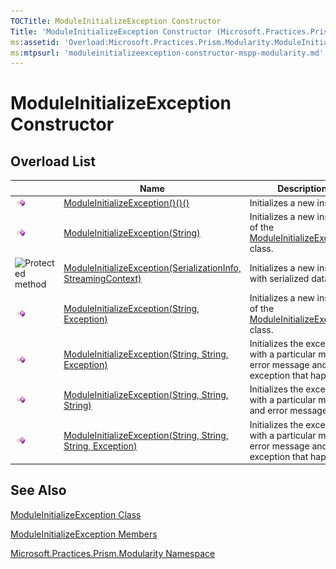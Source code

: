 ```yaml
---
TOCTitle: ModuleInitializeException Constructor
Title: 'ModuleInitializeException Constructor (Microsoft.Practices.Prism.Modularity)'
ms:assetid: 'Overload:Microsoft.Practices.Prism.Modularity.ModuleInitializeException.\#ctor'
ms:mtpsurl: 'moduleinitializeexception-constructor-mspp-modularity.md'
---
```



# ModuleInitializeException Constructor

## Overload List

<table>

<thead>
<tr class="header">
<th> </th>
<th>Name</th>
<th>Description</th>
</tr>
</thead>
<tbody>
<tr class="odd">
<td><img src="images/public-method.gif" title="Public method" /></td>
<td><a href="https://msdn.microsoft.com/library/microsoft.practices.prism.modularity.moduleinitializeexception.">ModuleInitializeException()()()</a></td>
<td><div class="summary">
Initializes a new instance.
</div></td>
</tr>
<tr class="even">
<td><img src="images/public-method.gif" title="Public method" /></td>
<td><a href="https://msdn.microsoft.com/library/microsoft.practices.prism.modularity.moduleinitializeexception.">ModuleInitializeException(String)</a></td>
<td><div class="summary">
Initializes a new instance of the <a href="https://msdn.microsoft.com/library/microsoft.practices.prism.modularity.moduleinitializeexception">ModuleInitializeException</a> class.
</div></td>
</tr>
<tr class="odd">
<td><img src="https://msdn.microsoft.com/en-us/Gg419107.protmethod(en-us,PandP.50).gif" title="Protected method" /></td>
<td><a href="https://msdn.microsoft.com/library/microsoft.practices.prism.modularity.moduleinitializeexception.">ModuleInitializeException(SerializationInfo, StreamingContext)</a></td>
<td><div class="summary">
Initializes a new instance with serialized data.
</div></td>
</tr>
<tr class="even">
<td><img src="images/public-method.gif" title="Public method" /></td>
<td><a href="https://msdn.microsoft.com/library/microsoft.practices.prism.modularity.moduleinitializeexception.">ModuleInitializeException(String, Exception)</a></td>
<td><div class="summary">
Initializes a new instance of the <a href="https://msdn.microsoft.com/library/microsoft.practices.prism.modularity.moduleinitializeexception">ModuleInitializeException</a> class.
</div></td>
</tr>
<tr class="odd">
<td><img src="images/public-method.gif" title="Public method" /></td>
<td><a href="https://msdn.microsoft.com/library/microsoft.practices.prism.modularity.moduleinitializeexception.">ModuleInitializeException(String, String, Exception)</a></td>
<td><div class="summary">
Initializes the exception with a particular module, error message and inner exception that happened.
</div></td>
</tr>
<tr class="even">
<td><img src="images/public-method.gif" title="Public method" /></td>
<td><a href="https://msdn.microsoft.com/library/microsoft.practices.prism.modularity.moduleinitializeexception.">ModuleInitializeException(String, String, String)</a></td>
<td><div class="summary">
Initializes the exception with a particular module and error message.
</div></td>
</tr>
<tr class="odd">
<td><img src="images/public-method.gif" title="Public method" /></td>
<td><a href="https://msdn.microsoft.com/library/microsoft.practices.prism.modularity.moduleinitializeexception.">ModuleInitializeException(String, String, String, Exception)</a></td>
<td><div class="summary">
Initializes the exception with a particular module, error message and inner exception that happened.
</div></td>
</tr>
</tbody>
</table>

## See Also

[ModuleInitializeException Class](moduleinitializeexception-class-mspp-modularity.md)

[ModuleInitializeException Members](moduleinitializeexception-members-mspp-modularity.md)

[Microsoft.Practices.Prism.Modularity Namespace](mspp-modularity-namespace.md)
